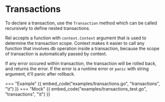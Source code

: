 # Transactions

To declare a transaction, use the `Transaction` method which can be called recursively to define nested transactions.

Rel accepts a function with `context.Context` argument that is used to determine the transaction scope. Context makes it easier to call any function that involves db operation inside a transaction, because the scope of transaction is automatically passed by context.

If any error occured within transaction, the transaction will be rolled back, and returns the error. If the error is a runtime error or `panic` with string argument, it'll panic after rollback.

=== "Example"
    {{ embed_code("examples/transactions.go", "transactions", "\t") }}
=== "Mock"
    {{ embed_code("examples/transactions_test.go", "transactions", "\t") }}
